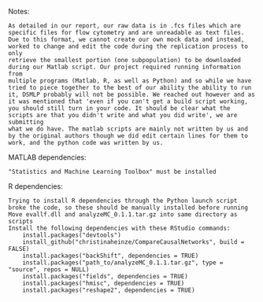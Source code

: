 
Notes:

	As detailed in our report, our raw data is in .fcs files which are specific files for flow cytometry and are unreadable as text files. 
	Due to this format, we cannot create our own mock data and instead, worked to change and edit the code during the replication process to only
	retrieve the smallest portion (one subpopulation) to be downloaded during our Matlab script. Our project required running information from
	multiple programs (Matlab, R, as well as Python) and so while we have tried to piece together to the best of our ability the ability to run
	it, DSMLP probably will not be possible. We reached out however and as it was mentioned that 'even if you can't get a build script working,
	you should still turn in your code. It should be clear what the scripts are that you didn't write and what you did write', we are submitting
	what we do have. The matlab scripts are mainly not written by us and by the original authors though we did edit certain lines for them to
	work, and the python code was written by us. 

 

MATLAB dependencies:

	"Statistics and Machine Learning Toolbox" must be installed
 
R dependencies: 

	Trying to install R dependencies through the Python launch script broke the code, so these should be manually installed before running
	Move evallf.dll and analyzeMC_0.1.1.tar.gz into same directory as scripts
	Install the following dependencies with these RStudio commands:
		install.packages("devtools")
		install_github("christinaheinze/CompareCausalNetworks", build = FALSE)
		install.packages("backShift", dependencies = TRUE)
		install.packages("path_to/analyzeMC_0.1.1.tar.gz", type = "source", repos = NULL) 
		install.packages("fields", dependencies = TRUE)
		install.packages("hmisc", dependencies = TRUE)
		install.packages("reshape2", dependencies = TRUE)
